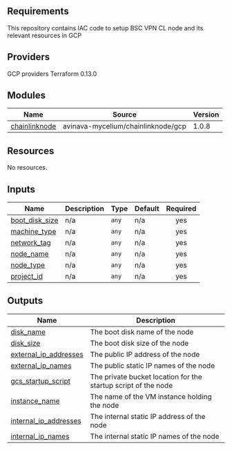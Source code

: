 <!-- BEGIN_TF_DOCS -->
## Requirements

This repository contains IAC code to setup BSC VPN CL node and its relevant resources in GCP

## Providers

GCP providers
Terraform 0.13.0

## Modules

| Name | Source | Version |
|------|--------|---------|
| <a name="module_chainlinknode"></a> [chainlinknode](#module\_chainlinknode) | avinava-mycelium/chainlinknode/gcp | 1.0.8 |

## Resources

No resources.

## Inputs

| Name | Description | Type | Default | Required |
|------|-------------|------|---------|:--------:|
| <a name="input_boot_disk_size"></a> [boot\_disk\_size](#input\_boot\_disk\_size) | n/a | `any` | n/a | yes |
| <a name="input_machine_type"></a> [machine\_type](#input\_machine\_type) | n/a | `any` | n/a | yes |
| <a name="input_network_tag"></a> [network\_tag](#input\_network\_tag) | n/a | `any` | n/a | yes |
| <a name="input_node_name"></a> [node\_name](#input\_node\_name) | n/a | `any` | n/a | yes |
| <a name="input_node_type"></a> [node\_type](#input\_node\_type) | n/a | `any` | n/a | yes |
| <a name="input_project_id"></a> [project\_id](#input\_project\_id) | n/a | `any` | n/a | yes |

## Outputs

| Name | Description |
|------|-------------|
| <a name="output_disk_name"></a> [disk\_name](#output\_disk\_name) | The boot disk name of the node |
| <a name="output_disk_size"></a> [disk\_size](#output\_disk\_size) | The boot disk size of the node |
| <a name="output_external_ip_addresses"></a> [external\_ip\_addresses](#output\_external\_ip\_addresses) | The public IP address of the node |
| <a name="output_external_ip_names"></a> [external\_ip\_names](#output\_external\_ip\_names) | The public static IP names of the node |
| <a name="output_gcs_startup_script"></a> [gcs\_startup\_script](#output\_gcs\_startup\_script) | The private bucket location for the startup script of the node |
| <a name="output_instance_name"></a> [instance\_name](#output\_instance\_name) | The name of the VM instance holding the node |
| <a name="output_internal_ip_addresses"></a> [internal\_ip\_addresses](#output\_internal\_ip\_addresses) | The internal static IP address of the node |
| <a name="output_internal_ip_names"></a> [internal\_ip\_names](#output\_internal\_ip\_names) | The internal static IP names of the node |
<!-- END_TF_DOCS -->